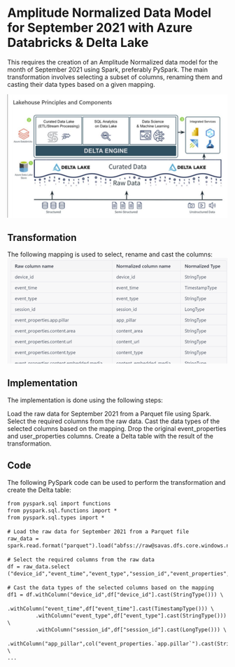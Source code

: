 # Amplitude Normalized Data Model for September 2021 with Azure Databricks & Delta Lake

This requires the creation of an Amplitude Normalized data model for the month of September 2021 using Spark, preferably PySpark. The main transformation involves selecting a subset of columns, renaming them and casting their data types based on a given mapping.

![Alt text](Media/d.png)

## Transformation
The following mapping is used to select, rename and cast the columns:
![Alt text](Media/Screenshot%202023-03-03%20212945.png)

## Implementation
The implementation is done using the following steps:

Load the raw data for September 2021 from a Parquet file using Spark.
Select the required columns from the raw data.
Cast the data types of the selected columns based on the mapping.
Drop the original event_properties and user_properties columns.
Create a Delta table with the result of the transformation.

## Code
The following PySpark code can be used to perform the transformation and create the Delta table:

```
from pyspark.sql import functions
from pyspark.sql.functions import *
from pyspark.sql.types import *

# Load the raw data for September 2021 from a Parquet file
raw_data = spark.read.format("parquet").load("abfss://raw@savas.dfs.core.windows.net/amplitude/2021/9/*/*/*.parquet")

# Select the required columns from the raw data
df = raw_data.select ("device_id","event_time","event_type","session_id","event_properties","user_properties")

# Cast the data types of the selected columns based on the mapping
df1 = df.withColumn("device_id",df["device_id"].cast(StringType())) \
         .withColumn("event_time",df["event_time"].cast(TimestampType())) \
         .withColumn("event_type",df["event_type"].cast(StringType())) \
         .withColumn("session_id",df["session_id"].cast(LongType())) \
         .withColumn("app_pillar",col("event_properties.`app.pillar`").cast(StringType())) \
...

```



